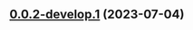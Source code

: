## [0.0.2-develop.1](https://git.lumeweb.com/LumeWeb/interface-relay/compare/v0.0.1...v0.0.2-develop.1) (2023-07-04)
